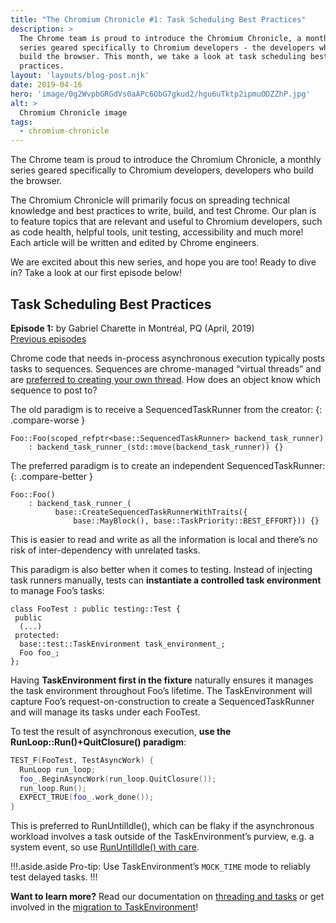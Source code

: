 ```yaml
---
title: "The Chromium Chronicle #1: Task Scheduling Best Practices"
description: >
  The Chrome team is proud to introduce the Chromium Chronicle, a monthly
  series geared specifically to Chromium developers - the developers who
  build the browser. This month, we take a look at task scheduling best
  practices.
layout: 'layouts/blog-post.njk'
date: 2019-04-16
hero: 'image/0g2WvpbGRGdVs0aAPc6ObG7gkud2/hgu6uTktp2ipmuODZZhP.jpg'
alt: >
  Chromium Chronicle image
tags:
  - chromium-chronicle
---
```


<!-- Needs compare widget -->

The Chrome team is proud to introduce the Chromium Chronicle, a monthly
series geared specifically to Chromium developers, developers who build the
browser.

The Chromium Chronicle will primarily focus on spreading technical knowledge
and best practices to write, build, and test Chrome. Our plan is to feature
topics that are relevant and useful to Chromium developers, such as code
health, helpful tools, unit testing, accessibility and much more! Each article
will be written and edited by Chrome engineers.

We are excited about this new series, and hope you are too! Ready to dive in?
Take a look at our first episode below!

## Task Scheduling Best Practices

**Episode 1:** by Gabriel Charette in Montréal, PQ (April, 2019)<br>
[Previous episodes](/tags/chromium-chronicle/)

Chrome code that needs in-process asynchronous execution typically posts tasks
to sequences. Sequences are chrome-managed “virtual threads” and are
[preferred to creating your own thread][prefer-sequences]. How does an object
know which sequence to post to?

The old paradigm is to receive a SequencedTaskRunner from the creator:
{: .compare-worse }

```cpp/0
Foo::Foo(scoped_refptr<base::SequencedTaskRunner> backend_task_runner)
    : backend_task_runner_(std::move(backend_task_runner)) {}
```

The preferred paradigm is to create an independent SequencedTaskRunner:
{: .compare-better }

```cpp/2-3
Foo::Foo()
    : backend_task_runner_(
          base::CreateSequencedTaskRunnerWithTraits({
              base::MayBlock(), base::TaskPriority::BEST_EFFORT})) {}
```

This is easier to read and write as all the information is local and there’s
no risk of inter-dependency with unrelated tasks.

This paradigm is also better when it comes to testing. Instead of injecting
task runners manually, tests can **instantiate a controlled task environment**
to manage Foo’s tasks:

```cpp/4
class FooTest : public testing::Test {
 public
  (...)
 protected:
  base::test::TaskEnvironment task_environment_;
  Foo foo_;
};
```

Having **TaskEnvironment first in the fixture** naturally ensures it
manages the task environment throughout Foo’s lifetime. The TaskEnvironment
will capture Foo’s request-on-construction to create a SequencedTaskRunner and
will manage its tasks under each FooTest.

To test the result of asynchronous execution, **use the RunLoop::Run()+QuitClosure()
paradigm**:

```cpp
TEST_F(FooTest, TestAsyncWork) {
  RunLoop run_loop;
  foo_.BeginAsyncWork(run_loop.QuitClosure());
  run_loop.Run();
  EXPECT_TRUE(foo_.work_done());
}
```

This is preferred to RunUntilIdle(), which can be flaky if the asynchronous
workload involves a task outside of the TaskEnvironment’s purview,
e.g. a system event, so use [RunUntilIdle() with care][run-until-idle-w-care].

!!!.aside.aside
Pro-tip: Use TaskEnvironment’s `MOCK_TIME` mode to reliably test delayed
tasks.
!!!

**Want to learn more?** Read our documentation on [threading and tasks][threading-and-tasks]
or get involved in the [migration to TaskEnvironment][task-env]!

[prefer-sequences]: https://chromium.googlesource.com/chromium/src/+/lkgr/docs/threading_and_tasks.md#Prefer-Sequences-to-Threads
[threading-and-tasks]: https://chromium.googlesource.com/chromium/src/+/master/docs/threading_and_tasks.md
[task-env]: https://docs.google.com/document/d/1QabRo8c7D9LsYY3cEcaPQbOCLo8Tu-6VLykYXyl3Pkk/edit
[run-until-idle-w-care]: https://cs.chromium.org/chromium/src/base/test/task_environment.h?type=cs&q="void+RunUntilIdle()"+WARNING+case:yes&sq=package:chromium&g=0
